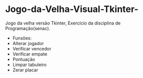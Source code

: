 # Jogo-da-Velha-Visual-Tkinter-
Jogo da velha versão Tkinter, Exercício da disciplina de Programação(senac).
* Funsões:
* Alterar jogador
* Verificar vencedor
* Verificar empate
* Pontuação
* Limpar tabuleiro
* Zerar placar
